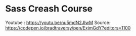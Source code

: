 # Sass Creash Course

Youtube : https://youtu.be/nu5mdN2JIwM
Source: https://codepen.io/bradtraversy/pen/ExjmGdY?editors=1100


